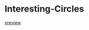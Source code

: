 # Interesting-Circles
####
[preview](http://htmlpreview.github.io/?https://github.com/Dswee/Interesting-Circles/blob/master/circles.html)
 
